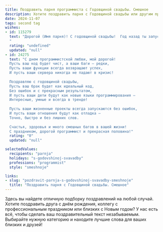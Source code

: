 ```yaml
---
title: Поздравить парня программиста с Годовщиной свадьбы. Смешное
description: Хотите поздравить парня с Годовщиной свадьбы или другим праздником? Наш ИИ создаст незабываемое поздравление, а вы обязательно выделитесь среди других.  
date: 2024-11-07
tags: second tag
wishes:
- id: 115279
  text: "Дорогой (Имя парня)! С годовщиной свадьбы!  Год назад ты запустил в продакшен самую сложную и глючную программу в своей жизни – твою жену.  Надеюсь, за этот год ты успел обновить её до последней версии, почистить кеш и поставить необходимые патчи.  Желаю, чтобы ваша система работала без сбоев,  а любовь не требовала перезагрузки ещё как минимум сто лет!  Счастья вам, ребята!
  "
  rating: "undefined"
  updated: "null"
- id: 24275
  text: "С днем программистской любви, мой дорогой!
  Пусть ваш код будет чист, а ваши баги — редки,
  Пусть ваши функции всегда возвращают успех,
  И пусть ваши сервера никогда не падают в кризис!
  
  Поздравляю с годовщиной свадьбы,
  Пусть ваш брак будет как идеальный код,
  Без ошибок и с прекрасным результатом,
  И пусть ваши дети будут как новые языки программирования —
  Интересные, умные и всегда в тренде!
  
  Пусть ваши жизненные проекты всегда запускаются без ошибок,
  И пусть ваши отношения будут как отладка —
  Точно, быстро и без лишних слов.
  
  Счастья, здоровья и много смешных багов в вашей жизни!
  С праздником, дорогой программист и прекрасная половина!"
  rating: "0"
  updated: "null"

selectedValues:
  recipients: "parnja"
  holidays: "s-godovshinoj-svavadby"
  professions: "programmist"
  style: "smeshnoje"

links:
- slug: "pozdravit-parnja-s-godovshinoj-svavadby-smeshnoje"
  title: "Поздравить парня с Годовщиной свадьбы. Смешное"
---
```


Здесь вы найдете отличную подборку поздравлений на любой случай. 
Хотите поздравить друга с днём рождения, коллегу с профессиональным праздником или близких с Новым годом? У нас есть всё, чтобы сделать ваш поздравительный текст незабываемым. Выбирайте нужную категорию и находите лучшие слова для ваших близких и друзей!
